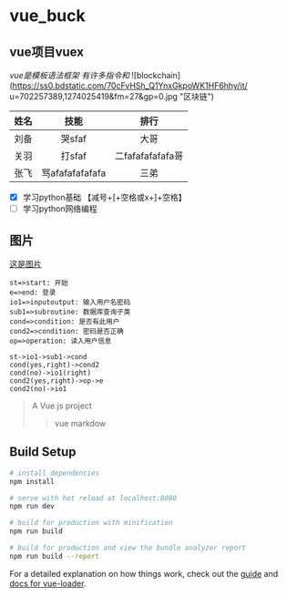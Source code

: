 # vue_buck

## vue项目vuex
*vue是模板语法框架*
*有许多指令和*
![blockchain](https://ss0.bdstatic.com/70cFvHSh_Q1YnxGkpoWK1HF6hhy/it/
u=702257389,1274025419&fm=27&gp=0.jpg "区块链")


姓名|技能|排行
--|:--:|:--:
刘备|哭sfaf|大哥
关羽|打sfaf|二fafafafafafa哥
张飞|骂afafafafafafa|三弟


- [x] 学习python基础 【减号+[+空格或x+]+空格】
- [ ] 学习python网络编程

## 图片
[这是图片](http://static2.51cto.com/51cto/cms/homepage/2015/images/logo.gif)

```flow 
st=>start: 开始 
e=>end: 登录 
io1=>inputoutput: 输入用户名密码 
sub1=>subroutine: 数据库查询子类 
cond=>condition: 是否有此用户 
cond2=>condition: 密码是否正确 
op=>operation: 读入用户信息

st->io1->sub1->cond 
cond(yes,right)->cond2 
cond(no)->io1(right) 
cond2(yes,right)->op->e 
cond2(no)->io1 
```


> A Vue.js project
>> vue markdow

## Build Setup

``` bash
# install dependencies
npm install

# serve with hot reload at localhost:8080
npm run dev

# build for production with minification
npm run build

# build for production and view the bundle analyzer report
npm run build --report
```

For a detailed explanation on how things work, check out the [guide](http://vuejs-templates.github.io/webpack/) and [docs for vue-loader](http://vuejs.github.io/vue-loader).
